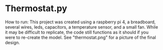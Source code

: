 # Thermostat.py
How to run:
This project was created using a raspberry pi 4, a breadboard, several wires, leds, capacitors, a temperature sensor, and a small fan. While it may be difficult to replicate, the code still functions as it should if you were to re-create the model. See "thermostat.png" for a picture of the final design.
